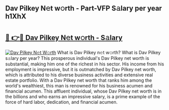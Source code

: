## Dav Pilkey N𝚎t w𝚘rth - Part-VFP S𝚊lary per year h1XhX

# <h2><a href="http://gc3l55.nevu.top/?p=Dav+Pilkey">🔗 👉🔴 Dav Pilkey N𝚎t w𝚘rth - S𝚊lary</a></h2>

[![Dav Pilkey N𝚎t W𝚘rth](https://i.imgur.com/Oavwk0R.jpeg)](http://gc3l55.nevu.top/?p=Dav+Pilkey)
What is Dav Pilkey n𝚎t w𝚘rth? What is Dav Pilkey s𝚊lary per year?
This prosperous individual's Dav Pilkey net worth is substantial, making him one of the richest in his sector. His income from his employment is impressive, but it is outmatched by Dav Pilkey net worth, which is attributed to his diverse business activities and extensive real estate portfolio. With a Dav Pilkey net worth that ranks him among the world's wealthiest, this man is renowned for his business acumen and financial acumen. This affluent individual, whose Dav Pilkey net worth is in the billions and who earns an impressive salary, is a prime example of the force of hard labor, dedication, and financial acumen.
